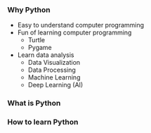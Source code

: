 ### Why Python

- Easy to understand computer programming
- Fun of learning computer programming
  - Turtle
  - Pygame
- Learn data analysis
  - Data Visualization
  - Data Processing
  - Machine Learning
  - Deep Learning (AI)
  
### What is Python

### How to learn Python
